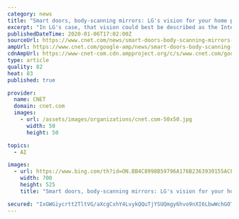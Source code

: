 ```yaml
---
category: news
title: "Smart doors, body-scanning mirrors: LG's vision for your home puts AI everywhere"
excerpt: "In LG's case, that vision could best be described as the Internet of Things on steroids, all driven by the continued evolution of artificial intelligence. \"I believe that this vision of AI innovation is meaningful because it enables us and encourages us to come up with more daring and innovative ideas for the future,\" said LG Electronics ..."
publishedDateTime: 2020-01-06T17:02:00Z
sourceUrl: https://www.cnet.com/news/smart-doors-body-scanning-mirrors-lgs-vision-for-your-home-puts-ai-everywhere/
ampUrl: https://www.cnet.com/google-amp/news/smart-doors-body-scanning-mirrors-lgs-vision-for-your-home-puts-ai-everywhere/
cdnAmpUrl: https://www-cnet-com.cdn.ampproject.org/c/s/www.cnet.com/google-amp/news/smart-doors-body-scanning-mirrors-lgs-vision-for-your-home-puts-ai-everywhere/
type: article
quality: 82
heat: 83
published: true

provider:
  name: CNET
  domain: cnet.com
  images:
    - url: /assets/images/organizations/cnet.com-50x50.jpg
      width: 50
      height: 50

topics:
  - AI

images:
  - url: https://www.bing.com/th?id=ON.BB4C8998B59796A176B2363930155ACF
    width: 700
    height: 525
    title: "Smart doors, body-scanning mirrors: LG's vision for your home puts AI everywhere"

secured: "IxGWGiycrtt2TltVG/aXcgCxhY4LvykQQuTjYSUQmgy6hvo9nXI6LbwWchGOTtogQY2HvNPVkpEDzeirQKn6M8CwptNQYU0rdIhCoa8HK5GzqskClomO64YeBRG9TnQCkyQKBWjyV1Gf422b5ZTu/WGMqxR+grQc1XeG4aEQUOOUJ6JY5PjOpwk3+umc5756QJNX8fVPRsTaphc41udU2g71h2eSt8K9685keI9lBfUHoBSMkhngzQGz+/RjK/Vv3Mac7iYZ3zE22dkhHN6Umg==;YZmpxSUHTowPpab02lYbtw=="
---
```


